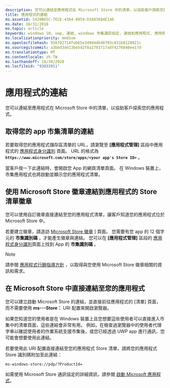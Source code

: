 ```yaml
---
description: 您可以連結至應用程式在 Microsoft Store 中的清單，以協助客戶探索您的應用程式。
title: 應用程式的連結
ms.assetid: 5420B65C-7ECE-4364-8959-D1683684E146
ms.date: 10/31/2018
ms.topic: article
keywords: windows 10, uwp, 連結, windows 市集通訊協定, 連結到應用程式, 應用程式的連結
ms.localizationpriority: medium
ms.openlocfilehash: 916f82714feb65e3d9d4db48703c831b8128021c
ms.sourcegitcommit: a3bbd3dd13be5d2f8a2793717adf4276840ee17d
ms.translationtype: MT
ms.contentlocale: zh-TW
ms.lasthandoff: 10/30/2020
ms.locfileid: "93033911"
---
```

# <a name="link-to-your-app"></a>應用程式的連結


您可以連結至應用程式在 Microsoft Store 中的清單，以協助客戶探索您的應用程式。

## <a name="getting-the-link-to-your-apps-store-listing"></a>取得您的 app 市集清單的連結

若要取得您的應用程式儲存區清單的 URL，請瀏覽至 **\[應用程式管理\]** 區段中應用程式的 [應用程式身分識別](view-app-identity-details.md) 頁面。 URL 的格式為 **`https://www.microsoft.com/store/apps/<your app's Store ID>`** 。

當客戶按一下此連結時，會開啟您 App 的網頁清單頁面。 在 Windows 裝置上，市集應用程式也將啟動並顯示您的應用程式清單。


## <a name="linking-to-your-apps-store-listing-with-the-microsoft-store-badge"></a>使用 Microsoft Store 徽章連結到應用程式的 Store 清單徽章

您可以使用自訂徽章直接連結至您的應用程式清單，讓客戶知道您的應用程式位於 Microsoft Store 中。

若要建立徽章，請造訪 [Microsoft Store 徽章](https://developer.microsoft.com/store/badges) ] 頁面。 您需要有您 app 的 12 個字元的 **市集識別碼** ，才能產生徽章與連結。 您可以在 **\[應用程式管理\]** 區段的 [應用程式身分識別](view-app-identity-details.md)頁面上找到 App 的 **市集識別碼** 。

> [!NOTE]
> 請參閱 [應用程式行銷指導方針](app-marketing-guidelines.md) ，以取得與您使用 Microsoft Store 徽章相關的資訊和需求。


## <a name="linking-directly-to-your-app-in-the-microsoft-store"></a>在 Microsoft Store 中直接連結至您的應用程式

您可以建立啟動 Microsoft Store 的連結，並直接前往應用程式的 [清單] 頁面，而不需要使用 **ms---Store：** URI 配置來開啟瀏覽器。

如果您知道您的使用者是在 Windows 裝置上且您想要這些使用者可以直接進入市集中的清單頁面，這些連結會非常有用。 例如，在檢查過瀏覽器中的使用者代理字串以確認使用者的作業系統支援市集後，或您已經透過 UWP app 進行通訊，您可能會想要使用此連結。

若要使用此 URI 配置直接連結至您的應用程式 Store 清單，請將您的應用程式 Store 識別碼附加至此連結：

`ms-windows-store://pdp/?ProductId=`

如需使用 Microsoft Store 通訊協定的詳細資訊，請參閱 [啟動 Microsoft 應用程式](../launch-resume/launch-store-app.md)。

 

 




